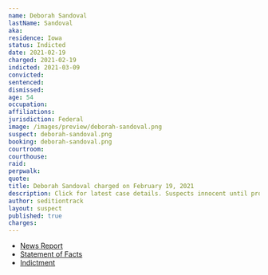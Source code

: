 ```yaml
---
name: Deborah Sandoval
lastName: Sandoval
aka:
residence: Iowa
status: Indicted
date: 2021-02-19
charged: 2021-02-19
indicted: 2021-03-09
convicted: 
sentenced: 
dismissed: 
age: 54
occupation:
affiliations:
jurisdiction: Federal
image: /images/preview/deborah-sandoval.png
suspect: deborah-sandoval.png
booking: deborah-sandoval.png
courtroom:
courthouse:
raid:
perpwalk:
quote:
title: Deborah Sandoval charged on February 19, 2021
description: Click for latest case details. Suspects innocent until proven guilty.
author: seditiontrack
layout: suspect
published: true
charges:
---
```

- [News Report](https://www.desmoinesregister.com/story/news/crime-and-courts/2021/02/19/capitol-riot-arrests-iowa-mother-and-son-face-charges-jan-6-riot-deborah-sandoval-salvador-sandoval/4515346001/)
- [Statement of Facts](https://extremism.gwu.edu/sites/g/files/zaxdzs2191/f/Deborah%20Sandoval%20and%20Salvador%20Sandoval%20Statement%20of%20Facts.pdf)
- [Indictment](https://extremism.gwu.edu/sites/g/files/zaxdzs2191/f/Deborah%20Sandoval%20and%20Salvador%20Sandoval%20Jr.%20Indictment.pdf)
